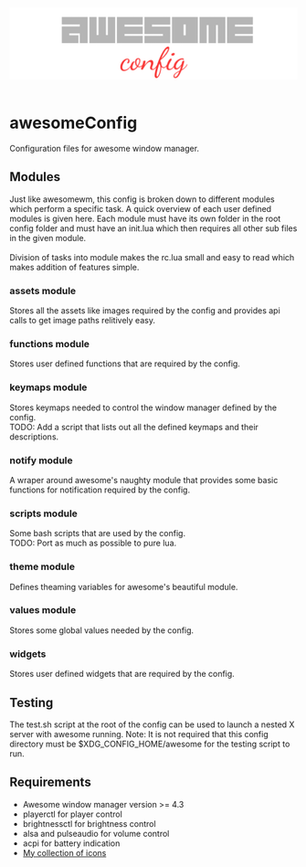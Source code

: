 <center>
<a href="https://awesomewm.org/">
<img src="./assets/project/awesomewm.png" alt="awesome wm"></img>
</a>
</center>
<br>

# awesomeConfig

Configuration files for awesome window manager.

## Modules

Just like awesomewm, this config is broken down to different modules which perform a specific task.
A quick overview of each user defined modules is given here. Each module must have its own folder in
the root config folder and must have an init.lua which then requires all other sub files in the given module.
<br><br>
Division of tasks into module makes the rc.lua small and easy to read which makes addition of features
simple.

### assets module

Stores all the assets like images required by the config and provides api calls to get image
paths relitively easy.

### functions module

Stores user defined functions that are required by the config.

### keymaps module

Stores keymaps needed to control the window manager defined by the config.<br>
TODO: Add a script that lists out all the defined keymaps and their descriptions.

### notify module

A wraper around awesome's naughty module that provides some basic functions for notification required
by the config.

### scripts module

Some bash scripts that are used by the config.<br>
TODO: Port as much as possible to pure lua.

### theme module

Defines theaming variables for awesome's beautiful module.

### values module

Stores some global values needed by the config.

### widgets

Stores user defined widgets that are required by the config.

## Testing

The test.sh script at the root of the config can be used to launch a nested X server with awesome
running. Note: It is not required that this config directory must be $XDG_CONFIG_HOME/awesome for
the testing script to run.

## Requirements

- Awesome window manager version >= 4.3
- playerctl for player control
- brightnessctl for brightness control
- alsa and pulseaudio for volume control
- acpi for battery indication
- [My collection of icons](https://github.com/nishantHolla/icons)
